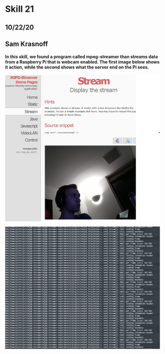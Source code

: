 <h1>Skill 21 </h1>
<h2>10/22/20</h2>
<h2>Sam Krasnoff</h2>

<h4>In this skill, we found a program called mpeg-streamer than streams data from a Raspberry Pi that is webcam enabled. The first image below shows it action, while the second shows what the server end on the Pi sees. </h4>

<center>

![Image](./Images/One.jpg)
</center>
<center>

![Image](./Images/Two.jpg)
</center>